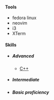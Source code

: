 #### Tools
- fedora linux
- neovim
- i3
- XTerm

#### Skills
- ##### Advanced
  - [C++](https://img.shields.io/badge/C%2B%2B-00599C?style=for-the-badge&logo=c%2B%2B&logoColor=white)
- ##### Intermediate
- ##### Basic proficiency
